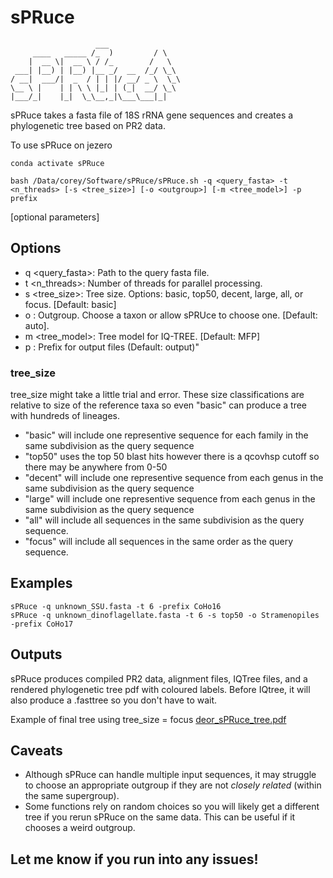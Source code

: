 # sPRuce
                       ___
         ____   _____ /_  )         / \
        |  __ \|  __ \ / /_        /   \
     ___| |__) | |__) |__ _/  __  /_/ \_\
    / __|  ___/|  _  / | | |/ __/ _ \  \_\
    \__ \ |    | | \ \ |_| | (_|  __/ \_\
    |___/_|    |_|  \_\__,_|\___\___|_|  

sPRuce takes a fasta file of 18S rRNA gene sequences and creates a phylogenetic tree based on PR2 data. 

To use sPRuce on jezero
```
conda activate sPRuce
```

```
bash /Data/corey/Software/sPRuce/sPRuce.sh -q <query_fasta> -t <n_threads> [-s <tree_size>] [-o <outgroup>] [-m <tree_model>] -p prefix
```
[optional parameters]
## Options
- q <query_fasta>: Path to the query fasta file.
- t <n_threads>: Number of threads for parallel processing.
- s <tree_size>: Tree size. Options: basic, top50, decent, large, all, or focus. [Default: basic]
- o <outgroup>: Outgroup. Choose a taxon or allow sPRUce to choose one. [Default: auto].
- m <tree_model>: Tree model for IQ-TREE. [Default: MFP]
- p <prefix>: Prefix for output files (Default: output)"

### tree_size
tree_size might take a little trial and error. These size classifications are relative to size of the reference taxa so even "basic" can produce a tree with hundreds of lineages. 
 - "basic" will include one representive sequence for each family in the same subdivision as the query sequence
 - "top50" uses the top 50 blast hits however there is a qcovhsp cutoff so there may be anywhere from 0-50
 - "decent" will include one representive sequence from each genus in the same subdivision as the query sequence
 - "large" will include one representive sequence from each genus in the same subdivision as the query sequence
 - "all" will include all sequences in the same subdivision as the query sequence.
 - "focus" will include all sequences in the same order as the query sequence.

## Examples
```
sPRuce -q unknown_SSU.fasta -t 6 -prefix CoHo16
sPRuce -q unknown_dinoflagellate.fasta -t 6 -s top50 -o Stramenopiles -prefix CoHo17
```

## Outputs
sPRuce produces compiled PR2 data, alignment files, IQTree files, and a rendered phylogenetic tree pdf with coloured labels. 
Before IQtree, it will also produce a .fasttree so you don't have to wait.

Example of final tree using tree_size = focus
[deor_sPRuce_tree.pdf](https://github.com/coreyholt/sPRuce/files/11631870/deor_sPRuce_tree.pdf)

## Caveats
- Although sPRuce can handle multiple input sequences, it may struggle to choose an appropriate outgroup if they are not _closely related_ (within the same supergroup).
- Some functions rely on random choices so you will likely get a different tree if you rerun sPRuce on the same data. This can be useful if it chooses a weird outgroup. 

## Let me know if you run into any issues!
